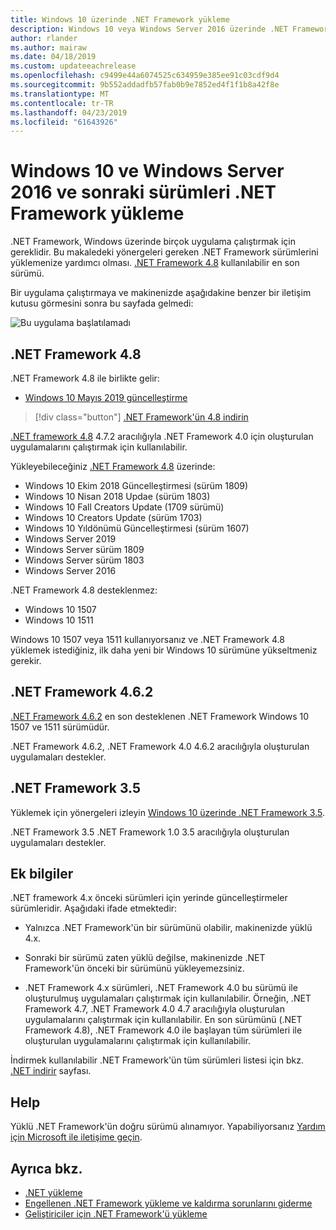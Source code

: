 ```yaml
---
title: Windows 10 üzerinde .NET Framework yükleme
description: Windows 10 veya Windows Server 2016 üzerinde .NET Framework'ü yüklemeyi öğrenin.
author: rlander
ms.author: mairaw
ms.date: 04/18/2019
ms.custom: updateeachrelease
ms.openlocfilehash: c9499e44a6074525c634959e385ee91c03cdf9d4
ms.sourcegitcommit: 9b552addadfb57fab0b9e7852ed4f1f1b8a42f8e
ms.translationtype: MT
ms.contentlocale: tr-TR
ms.lasthandoff: 04/23/2019
ms.locfileid: "61643926"
---
```

# <a name="install-the-net-framework-on-windows-10-and-windows-server-2016-and-later"></a>Windows 10 ve Windows Server 2016 ve sonraki sürümleri .NET Framework yükleme

.NET Framework, Windows üzerinde birçok uygulama çalıştırmak için gereklidir. Bu makaledeki yönergeleri gereken .NET Framework sürümlerini yüklemenize yardımcı olması. [.NET Framework 4.8](https://github.com/Microsoft/dotnet/tree/master/releases/net48) kullanılabilir en son sürümü.

Bir uygulama çalıştırmaya ve makinenizde aşağıdakine benzer bir iletişim kutusu görmesini sonra bu sayfada gelmedi:

![Bu uygulama başlatılamadı](./media/this-application-could-not-be-started.png)

## <a name="net-framework-48"></a>.NET Framework 4.8

.NET Framework 4.8 ile birlikte gelir:

* [Windows 10 Mayıs 2019 güncelleştirme](https://support.microsoft.com/help/4028685/windows-10-get-the-update)

> [!div class="button"]
> [.NET Framework'ün 4.8 indirin](https://dotnet.microsoft.com/download/dotnet-framework/net48)

[.NET framework 4.8](https://dotnet.microsoft.com/download/dotnet-framework/net48) 4.7.2 aracılığıyla .NET Framework 4.0 için oluşturulan uygulamalarını çalıştırmak için kullanılabilir.

Yükleyebileceğiniz [.NET Framework 4.8](https://dotnet.microsoft.com/download/dotnet-framework/net48) üzerinde:

* Windows 10 Ekim 2018 Güncelleştirmesi (sürüm 1809)
* Windows 10 Nisan 2018 Updae (sürüm 1803)
* Windows 10 Fall Creators Update (1709 sürümü)
* Windows 10 Creators Update (sürüm 1703)
* Windows 10 Yıldönümü Güncelleştirmesi (sürüm 1607)
* Windows Server 2019
* Windows Server sürüm 1809
* Windows Server sürüm 1803
* Windows Server 2016

.NET Framework 4.8 desteklenmez:

* Windows 10 1507
* Windows 10 1511

Windows 10 1507 veya 1511 kullanıyorsanız ve .NET Framework 4.8 yüklemek istediğiniz, ilk daha yeni bir Windows 10 sürümüne yükseltmeniz gerekir.

## <a name="net-framework-462"></a>.NET Framework 4.6.2

[.NET Framework 4.6.2](https://www.microsoft.com/en-us/download/details.aspx?id=53345) en son desteklenen .NET Framework Windows 10 1507 ve 1511 sürümüdür.

.NET Framework 4.6.2, .NET Framework 4.0 4.6.2 aracılığıyla oluşturulan uygulamaları destekler.

## <a name="net-framework-35"></a>.NET Framework 3.5

Yüklemek için yönergeleri izleyin [Windows 10 üzerinde .NET Framework 3.5](dotnet-35-windows-10.md).

.NET Framework 3.5 .NET Framework 1.0 3.5 aracılığıyla oluşturulan uygulamaları destekler.

## <a name="additional-information"></a>Ek bilgiler

.NET framework 4.x önceki sürümleri için yerinde güncelleştirmeler sürümleridir. Aşağıdaki ifade etmektedir:

- Yalnızca .NET Framework'ün bir sürümünü olabilir, makinenizde yüklü 4.x.

- Sonraki bir sürümü zaten yüklü değilse, makinenizde .NET Framework'ün önceki bir sürümünü yükleyemezsiniz.

- .NET Framework 4.x sürümleri, .NET Framework 4.0 bu sürümü ile oluşturulmuş uygulamaları çalıştırmak için kullanılabilir. Örneğin, .NET Framework 4.7, .NET Framework 4.0 4.7 aracılığıyla oluşturulan uygulamalarını çalıştırmak için kullanılabilir. En son sürümünü (.NET Framework 4.8), .NET Framework 4.0 ile başlayan tüm sürümleri ile oluşturulan uygulamalarını çalıştırmak için kullanılabilir.

İndirmek kullanılabilir .NET Framework'ün tüm sürümleri listesi için bkz. [.NET indirir](https://www.microsoft.com/net/download?utm_source=ms-docs&utm_medium=referral) sayfası.

## <a name="help"></a>Help

Yüklü .NET Framework'ün doğru sürümü alınamıyor. Yapabiliyorsanız [Yardım için Microsoft ile iletişime geçin](mailto:dotnet-install-help@service.microsoft.com?subject=Install-Help).

## <a name="see-also"></a>Ayrıca bkz.

- [.NET yükleme](https://www.microsoft.com/net/download?utm_source=ms-docs&utm_medium=referral)
- [Engellenen .NET Framework yükleme ve kaldırma sorunlarını giderme](troubleshoot-blocked-installations-and-uninstallations.md)
- [Geliştiriciler için .NET Framework'ü yükleme](guide-for-developers.md)

